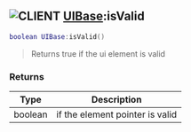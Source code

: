 ## ![](images/client.png "CLIENT") [UIBase](ui_UIBase):isValid

```lua
boolean UIBase:isValid()
```

> Returns true if the ui element is valid

### Returns

| Type    | Description                     |
| ------- | ------------------------------- |
| boolean | if the element pointer is valid |
